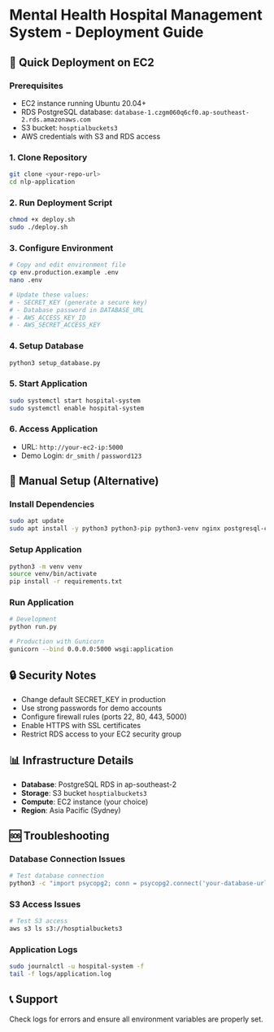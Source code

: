 # Mental Health Hospital Management System - Deployment Guide

## 🚀 Quick Deployment on EC2

### Prerequisites
- EC2 instance running Ubuntu 20.04+
- RDS PostgreSQL database: `database-1.czgm060q6cf0.ap-southeast-2.rds.amazonaws.com`
- S3 bucket: `hosptialbuckets3`
- AWS credentials with S3 and RDS access

### 1. Clone Repository
```bash
git clone <your-repo-url>
cd nlp-application
```

### 2. Run Deployment Script
```bash
chmod +x deploy.sh
sudo ./deploy.sh
```

### 3. Configure Environment
```bash
# Copy and edit environment file
cp env.production.example .env
nano .env

# Update these values:
# - SECRET_KEY (generate a secure key)
# - Database password in DATABASE_URL
# - AWS_ACCESS_KEY_ID
# - AWS_SECRET_ACCESS_KEY
```

### 4. Setup Database
```bash
python3 setup_database.py
```

### 5. Start Application
```bash
sudo systemctl start hospital-system
sudo systemctl enable hospital-system
```

### 6. Access Application
- URL: `http://your-ec2-ip:5000`
- Demo Login: `dr_smith` / `password123`

## 🔧 Manual Setup (Alternative)

### Install Dependencies
```bash
sudo apt update
sudo apt install -y python3 python3-pip python3-venv nginx postgresql-client
```

### Setup Application
```bash
python3 -m venv venv
source venv/bin/activate
pip install -r requirements.txt
```

### Run Application
```bash
# Development
python run.py

# Production with Gunicorn
gunicorn --bind 0.0.0.0:5000 wsgi:application
```

## 🔒 Security Notes

- Change default SECRET_KEY in production
- Use strong passwords for demo accounts
- Configure firewall rules (ports 22, 80, 443, 5000)
- Enable HTTPS with SSL certificates
- Restrict RDS access to your EC2 security group

## 📊 Infrastructure Details

- **Database**: PostgreSQL RDS in ap-southeast-2
- **Storage**: S3 bucket `hosptialbuckets3`
- **Compute**: EC2 instance (your choice)
- **Region**: Asia Pacific (Sydney)

## 🆘 Troubleshooting

### Database Connection Issues
```bash
# Test database connection
python3 -c "import psycopg2; conn = psycopg2.connect('your-database-url'); print('Connected!')"
```

### S3 Access Issues
```bash
# Test S3 access
aws s3 ls s3://hosptialbuckets3
```

### Application Logs
```bash
sudo journalctl -u hospital-system -f
tail -f logs/application.log
```

## 📞 Support
Check logs for errors and ensure all environment variables are properly set.
